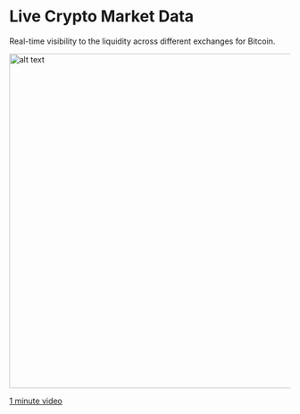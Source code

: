 # Live Crypto Market Data

Real-time visibility to the liquidity across different exchanges for Bitcoin.

<img src="assets/demo.gif" alt="alt text" width="600px">

[1 minute video](https://youtu.be/5_E39Ck5PfI)